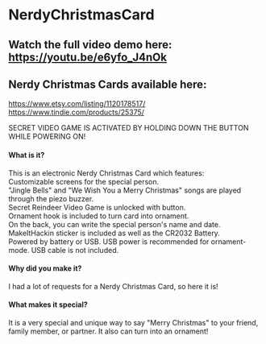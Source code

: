# NerdyChristmasCard

## Watch the full video demo here: https://youtu.be/e6yfo_J4nOk  

## Nerdy Christmas Cards available here:  
https://www.etsy.com/listing/1120178517/  
https://www.tindie.com/products/25375/  

SECRET VIDEO GAME IS ACTIVATED BY HOLDING DOWN THE BUTTON WHILE POWERING ON!

#### What is it?
This is an electronic Nerdy Christmas Card which features:  
Customizable screens for the special person.  
"Jingle Bells" and "We Wish You a Merry Christmas" songs are played through the piezo buzzer.  
Secret Reindeer Video Game is unlocked with button.  
Ornament hook is included to turn card into ornament.  
On the back, you can write the special person's name and date.  
MakeItHackin sticker is included as well as the CR2032 Battery.  
Powered by battery or USB.  USB power is recommended for ornament-mode.  USB cable is not included.  

#### Why did you make it?
I had a lot of requests for a Nerdy Christmas Card, so here it is!

#### What makes it special?
It is a very special and unique way to say "Merry Christmas" to your friend, family member, or partner.  It also can turn into an ornament!
